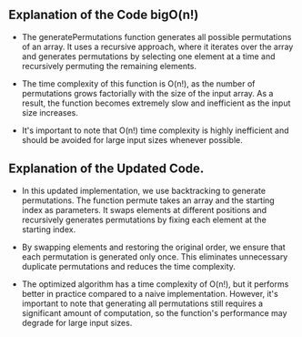 ## Explanation of the Code bigO(n!) 

- The generatePermutations function generates all possible permutations of an array. It uses a recursive approach, where it iterates over the array and generates permutations by selecting one element at a time and recursively permuting the remaining elements.

- The time complexity of this function is O(n!), as the number of permutations grows factorially with the size of the input array. As a result, the function becomes extremely slow and inefficient as the input size increases.

- It's important to note that O(n!) time complexity is highly inefficient and should be avoided for large input sizes whenever possible.


## Explanation of the Updated Code.
- In this updated implementation, we use backtracking to generate permutations. The function permute takes an array and the starting index as parameters. It swaps elements at different positions and recursively generates permutations by fixing each element at the starting index.

- By swapping elements and restoring the original order, we ensure that each permutation is generated only once. This eliminates unnecessary duplicate permutations and reduces the time complexity.

- The optimized algorithm has a time complexity of O(n!), but it performs better in practice compared to a naive implementation. However, it's important to note that generating all permutations still requires a significant amount of computation, so the function's performance may degrade for large input sizes.